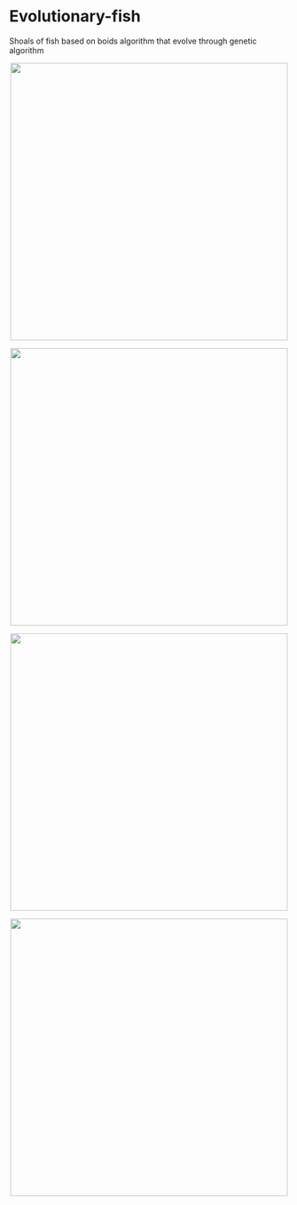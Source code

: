 # Evolutionary-fish
Shoals of fish based on boids algorithm that evolve through genetic algorithm

<p align = "center">
  <img width = "500" src = "https://github.com/kenzonobre/Evolutionary-fish/blob/main/assets/simulation.gif">
</p>

<p align = "center">
  <img width = "500" src = "https://github.com/kenzonobre/Evolutionary-fish/blob/main/assets/alignment.gif">
</p>

<p align = "center">
  <img width = "500" src = "https://github.com/kenzonobre/Evolutionary-fish/blob/main/assets/cohesion.gif">
</p>

<p align = "center">
  <img width = "500" src = "https://github.com/kenzonobre/Evolutionary-fish/blob/main/assets/separation.gif">
</p>
